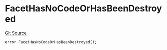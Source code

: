 # FacetHasNoCodeOrHasBeenDestroyed
[Git Source](https://github.com/thrackle-io/tron/blob/cbc87814d6bed0b3e71e8ab959486c532d05c771/src/protocol/economic/ruleProcessor/RuleProcessorDiamond.sol)


```solidity
error FacetHasNoCodeOrHasBeenDestroyed();
```

